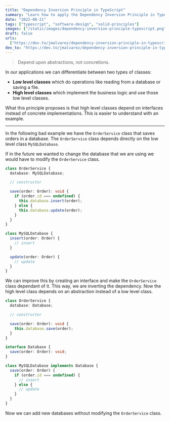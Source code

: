 ```yaml
---
title: "Dependency Inversion Principle in TypeScript"
summary: "Learn how to apply the Dependency Inversion Principle in TypeScript."
date: "2022-08-21"
tags: ["typescript", "software-design", "solid-principles"]
images: ["/static/images/dependency-inversion-principle-typescript.png"]
draft: false
urls:
  ["https://dev.to/jmalvarez/dependency-inversion-principle-in-typescript-4nm0"]
dev_to: "https://dev.to/jmalvarez/dependency-inversion-principle-in-typescript-4nm0"
---
```


> Depend upon abstractions, not concretions.

In our applications we can differentiate between two types of classes:

- **Low level classes** which do operations like reading from a database or saving a file.
- **High level classes** which implement the business logic and use those low level classes.

What this principle proposes is that high level classes depend on interfaces instead of concrete implementations. This is easier to understand with an example.

---

In the following bad example we have the `OrderService` class that saves orders in a database. The `OrderService` class depends directly on the low level class `MySQLDatabase`.

If in the future we wanted to change the database that we are using we would have to modify the `OrderService` class.

```ts showLineNumbers
class OrderService {
  database: MySQLDatabase;

  // constructor

  save(order: Order): void {
    if (order.id === undefined) {
      this.database.insert(order);
    } else {
      this.database.update(order);
    }
  }
}

class MySQLDatabase {
  insert(order: Order) {
    // insert
  }

  update(order: Order) {
    // update
  }
}
```

We can improve this by creating an interface and make the `OrderService` class dependant of it. This way, we are inverting the dependency. Now the high level class depends on an abstraction instead of a low level class.

```ts showLineNumbers
class OrderService {
  database: Database;

  // constructor

  save(order: Order): void {
    this.database.save(order);
  }
}

interface Database {
  save(order: Order): void;
}

class MySQLDatabase implements Database {
  save(order: Order) {
    if (order.id === undefined) {
      // insert
    } else {
      // update
    }
  }
}
```

Now we can add new databases without modifying the `OrderService` class.

